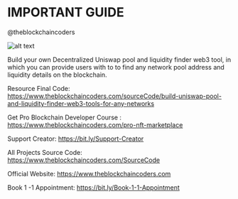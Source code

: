 # IMPORTANT GUIDE

@theblockchaincoders

![alt text](https://www.daulathussain.com/wp-content/uploads/2023/12/liquidity-uniswap-tool.jpg)

Build your own Decentralized Uniswap pool and liquidity finder web3 tool, in which you can provide users with to to find any network pool address and liquidity details on the blockchain.

Resource Final Code: https://www.theblockchaincoders.com/sourceCode/build-uniswap-pool-and-liquidity-finder-web3-tools-for-any-networks

Get Pro Blockchain Developer Course : https://www.theblockchaincoders.com/pro-nft-marketplace

Support Creator: https://bit.ly/Support-Creator

All Projects Source Code: https://www.theblockchaincoders.com/SourceCode

Official Website: https://www.theblockchaincoders.com

Book 1 -1 Appointment: https://bit.ly/Book-1-1-Appointment
